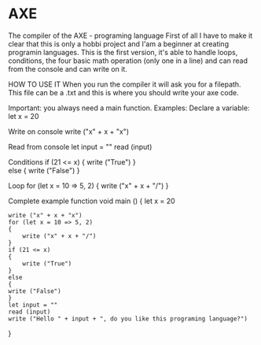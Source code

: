 # AXE
The compiler of the AXE - programing language 
First of all I have to make it clear that this is only a hobbi project and I'am a beginner at creating programin languages.
This is the first version, it's able to handle loops, conditions, the four basic math operation (only one in a line) and can read from the console and can write on it.

HOW TO USE IT
When you run the compiler it will ask you for a filepath. This file can be a .txt and this is where you should write your axe code.

Important: you always need a main function.
Examples:
Declare a variable: 
let x = 20

Write on console
write ("x" + x + "x")

Read from console
let input = ""
read (input)

Conditions
if (21 <= x)
{
	write ("True")
}	
else
{
	write ("False")
}

Loop
for (let x = 10 => 5, 2)
{
	write ("x" + x + "/")
}

Complete example
function void main ()
{
	let x = 20

	write ("x" + x + "x")
	for (let x = 10 => 5, 2)
	{
		write ("x" + x + "/")
	}
	if (21 <= x)
	{
		write ("True")
	}	
	else
	{
	write ("False")
	}
	let input = ""
	read (input)
	write ("Hello " + input + ", do you like this programing language?") 
}
